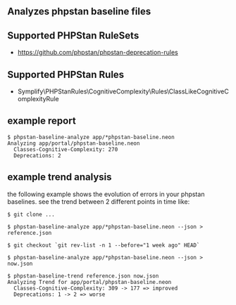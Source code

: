 Analyzes phpstan baseline files
-------------------------------

## Supported PHPStan RuleSets
- https://github.com/phpstan/phpstan-deprecation-rules

## Supported PHPStan Rules
- Symplify\PHPStanRules\CognitiveComplexity\Rules\ClassLikeCognitiveComplexityRule

## example report

```
$ phpstan-baseline-analyze app/*phpstan-baseline.neon
Analyzing app/portal/phpstan-baseline.neon
  Classes-Cognitive-Complexity: 270
  Deprecations: 2
```

## example trend analysis

the following example shows the evolution of errors in your phpstan baselines.
see the trend between 2 different points in time like:

```
$ git clone ...

$ phpstan-baseline-analyze app/*phpstan-baseline.neon --json > reference.json

$ git checkout `git rev-list -n 1 --before="1 week ago" HEAD`

$ phpstan-baseline-analyze app/*phpstan-baseline.neon --json > now.json

$ phpstan-baseline-trend reference.json now.json
Analyzing Trend for app/portal/phpstan-baseline.neon
  Classes-Cognitive-Complexity: 309 -> 177 => improved
  Deprecations: 1 -> 2 => worse
```
